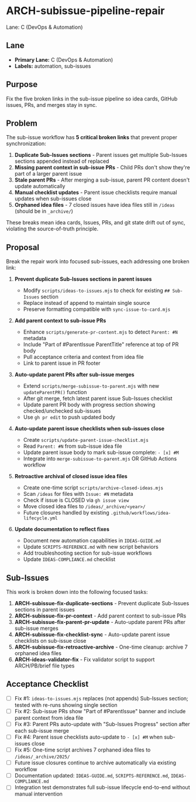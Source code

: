 # ARCH-subissue-pipeline-repair

Lane: C (DevOps & Automation)

## Lane

- **Primary Lane:** C (DevOps & Automation)
- **Labels:** automation, sub-issues

## Purpose

Fix the five broken links in the sub-issue pipeline so idea cards, GitHub issues, PRs, and merges stay in sync.

## Problem

The sub-issue workflow has **5 critical broken links** that prevent proper synchronization:

1. **Duplicate Sub-Issues sections** - Parent issues get multiple Sub-Issues sections appended instead of replaced
2. **Missing parent context in sub-issue PRs** - Child PRs don't show they're part of a larger parent issue
3. **Stale parent PRs** - After merging a sub-issue, parent PR content doesn't update automatically
4. **Manual checklist updates** - Parent issue checklists require manual updates when sub-issues close
5. **Orphaned idea files** - 7 closed issues have idea files still in `/ideas` (should be in `_archive/`)

These breaks mean idea cards, Issues, PRs, and git state drift out of sync, violating the source-of-truth principle.

## Proposal

Break the repair work into focused sub-issues, each addressing one broken link:

1. **Prevent duplicate Sub-Issues sections in parent issues**
   - Modify `scripts/ideas-to-issues.mjs` to check for existing `## Sub-Issues` section
   - Replace instead of append to maintain single source
   - Preserve formatting compatible with `sync-issue-to-card.mjs`

2. **Add parent context to sub-issue PRs**
   - Enhance `scripts/generate-pr-content.mjs` to detect `Parent: #N` metadata
   - Include "Part of #ParentIssue ParentTitle" reference at top of PR body
   - Pull acceptance criteria and context from idea file
   - Link to parent issue in PR footer

3. **Auto-update parent PRs after sub-issue merges**
   - Extend `scripts/merge-subissue-to-parent.mjs` with new `updateParentPR()` function
   - After git merge, fetch latest parent issue Sub-Issues checklist
   - Update parent PR body with progress section showing checked/unchecked sub-issues
   - Use `gh pr edit` to push updated body

4. **Auto-update parent issue checklists when sub-issues close**
   - Create `scripts/update-parent-issue-checklist.mjs`
   - Read `Parent: #N` from sub-issue idea file
   - Update parent issue body to mark sub-issue complete: `- [x] #M`
   - Integrate into `merge-subissue-to-parent.mjs` OR GitHub Actions workflow

5. **Retroactive archival of closed issue idea files**
   - Create one-time script `scripts/archive-closed-ideas.mjs`
   - Scan `/ideas` for files with `Issue: #N` metadata
   - Check if issue is CLOSED via `gh issue view`
   - Move closed idea files to `/ideas/_archive/<year>/`
   - Future closures handled by existing `.github/workflows/idea-lifecycle.yml`

6. **Update documentation to reflect fixes**
   - Document new automation capabilities in `IDEAS-GUIDE.md`
   - Update `SCRIPTS-REFERENCE.md` with new script behaviors
   - Add troubleshooting section for sub-issue workflows
   - Update `IDEAS-COMPLIANCE.md` checklist

## Sub-Issues

This work is broken down into the following focused tasks:

1. **ARCH-subissue-fix-duplicate-sections** - Prevent duplicate Sub-Issues sections in parent issues
2. **ARCH-subissue-fix-pr-context** - Add parent context to sub-issue PRs
3. **ARCH-subissue-fix-parent-pr-update** - Auto-update parent PRs after sub-issue merges
4. **ARCH-subissue-fix-checklist-sync** - Auto-update parent issue checklists on sub-issue close
5. **ARCH-subissue-fix-retroactive-archive** - One-time cleanup: archive 7 orphaned idea files
6. **ARCH-ideas-validator-fix** - Fix validator script to support ARCH/PB/brief file types

## Acceptance Checklist

- [ ] Fix #1: `ideas-to-issues.mjs` replaces (not appends) Sub-Issues section; tested with re-runs showing single section
- [ ] Fix #2: Sub-issue PRs show "Part of #ParentIssue" banner and include parent context from idea file
- [ ] Fix #3: Parent PRs auto-update with "Sub-Issues Progress" section after each sub-issue merge
- [ ] Fix #4: Parent issue checklists auto-update to `- [x] #M` when sub-issues close
- [ ] Fix #5: One-time script archives 7 orphaned idea files to `/ideas/_archive/2025/`
- [ ] Future issue closures continue to archive automatically via existing workflow
- [ ] Documentation updated: `IDEAS-GUIDE.md`, `SCRIPTS-REFERENCE.md`, `IDEAS-COMPLIANCE.md`
- [ ] Integration test demonstrates full sub-issue lifecycle end-to-end without manual intervention
